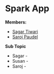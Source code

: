 # Spark App
 **Members:**
 * [Sagar Tiwari](https://github.com/005sagar)
 * [Saroj Paudel](https://github.com/spsaroj)
 
 **Sub Topic**
 * Sagar - 
 * Susan - 
 * Saroj -
